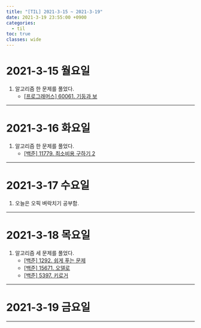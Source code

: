 ```yaml
---
title: "[TIL] 2021-3-15 ~ 2021-3-19"
date: 2021-3-19 23:55:00 +0900
categories:
  - til
toc: true
classes: wide
---
```


# 2021-3-15 월요일

1. 알고리즘 한 문제를 풀었다.
    - [[프로그래머스] 60061. 기둥과 보](https://ddb8036631.github.io/programmers/60061_기둥과-보)

---

# 2021-3-16 화요일

1. 알고리즘 한 문제를 풀었다.
    - [[백준] 11779. 최소비용 구하기 2](https://ddb8036631.github.io/boj/11779_최소비용-구하기-2)

---

# 2021-3-17 수요일

1. 오늘은 오픽 벼락치기 공부함.

---

# 2021-3-18 목요일

1. 알고리즘 세 문제를 풀었다.
    - [[백준] 1292. 쉽게 푸는 문제](https://ddb8036631.github.io/boj/1292_쉽게-푸는-문제)
    - [[백준] 15671. 오델로](https://ddb8036631.github.io/boj/15671_오델로)
    - [[백준] 5397. 키로거](https://ddb8036631.github.io/boj/5397_키로거)

---

# 2021-3-19 금요일

---